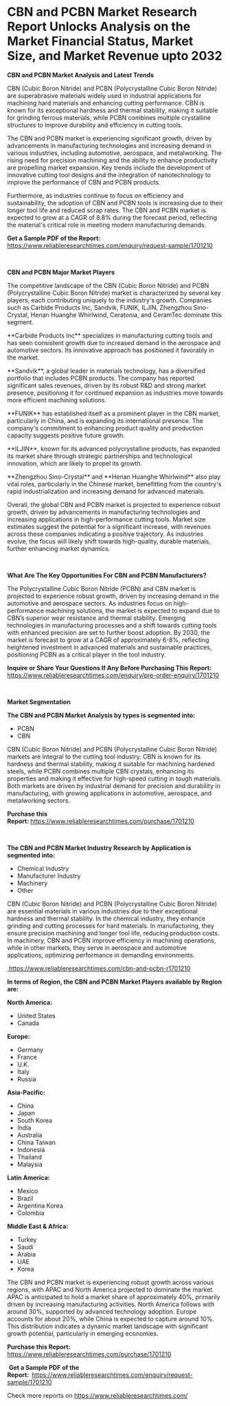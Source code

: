 <p><h1>CBN and PCBN Market Research Report Unlocks Analysis on the Market Financial Status, Market Size, and Market Revenue upto 2032</h1></p><p><strong>CBN and PCBN Market Analysis and Latest Trends</strong></p>
<p><p>CBN (Cubic Boron Nitride) and PCBN (Polycrystalline Cubic Boron Nitride) are superabrasive materials widely used in industrial applications for machining hard materials and enhancing cutting performance. CBN is known for its exceptional hardness and thermal stability, making it suitable for grinding ferrous materials, while PCBN combines multiple crystalline structures to improve durability and efficiency in cutting tools. </p><p>The CBN and PCBN market is experiencing significant growth, driven by advancements in manufacturing technologies and increasing demand in various industries, including automotive, aerospace, and metalworking. The rising need for precision machining and the ability to enhance productivity are propelling market expansion. Key trends include the development of innovative cutting tool designs and the integration of nanotechnology to improve the performance of CBN and PCBN products. </p><p>Furthermore, as industries continue to focus on efficiency and sustainability, the adoption of CBN and PCBN tools is increasing due to their longer tool life and reduced scrap rates. The CBN and PCBN market is expected to grow at a CAGR of 8.8% during the forecast period, reflecting the material's critical role in meeting modern manufacturing demands.</p></p>
<p><strong>Get a Sample PDF of the Report:&nbsp;</strong> <a href="https://www.reliableresearchtimes.com/enquiry/request-sample/1701210?utm_campaign=2891&utm_medium=2&utm_source=Github&utm_content=ia&utm_term=27032025&utm_id=cbn-and-pcbn">https://www.reliableresearchtimes.com/enquiry/request-sample/1701210</a></p>
<p>&nbsp;</p>
<p><strong>CBN and PCBN Major Market Players</strong></p>
<p><p>The competitive landscape of the CBN (Cubic Boron Nitride) and PCBN (Polycrystalline Cubic Boron Nitride) market is characterized by several key players, each contributing uniquely to the industry's growth. Companies such as Carbide Products Inc, Sandvik, FUNIK, ILJIN, Zhengzhou Sino-Crystal, Henan Huanghe Whirlwind, Ceratonia, and CeramTec dominate this segment.</p><p>**Carbide Products Inc** specializes in manufacturing cutting tools and has seen consistent growth due to increased demand in the aerospace and automotive sectors. Its innovative approach has positioned it favorably in the market.</p><p>**Sandvik**, a global leader in materials technology, has a diversified portfolio that includes PCBN products. The company has reported significant sales revenues, driven by its robust R&D and strong market presence, positioning it for continued expansion as industries move towards more efficient machining solutions.</p><p>**FUNIK** has established itself as a prominent player in the CBN market, particularly in China, and is expanding its international presence. The company's commitment to enhancing product quality and production capacity suggests positive future growth.</p><p>**ILJIN**, known for its advanced polycrystalline products, has expanded its market share through strategic partnerships and technological innovation, which are likely to propel its growth.</p><p>**Zhengzhou Sino-Crystal** and **Henan Huanghe Whirlwind** also play vital roles, particularly in the Chinese market, benefitting from the country's rapid industrialization and increasing demand for advanced materials.</p><p>Overall, the global CBN and PCBN market is projected to experience robust growth, driven by advancements in manufacturing technologies and increasing applications in high-performance cutting tools. Market size estimates suggest the potential for a significant increase, with revenues across these companies indicating a positive trajectory. As industries evolve, the focus will likely shift towards high-quality, durable materials, further enhancing market dynamics.</p></p>
<p>&nbsp;</p>
<p><strong>What Are The Key Opportunities For CBN and PCBN Manufacturers?</strong></p>
<p><p>The Polycrystalline Cubic Boron Nitride (PCBN) and CBN market is projected to experience robust growth, driven by increasing demand in the automotive and aerospace sectors. As industries focus on high-performance machining solutions, the market is expected to expand due to CBN’s superior wear resistance and thermal stability. Emerging technologies in manufacturing processes and a shift towards cutting tools with enhanced precision are set to further boost adoption. By 2030, the market is forecast to grow at a CAGR of approximately 6-8%, reflecting heightened investment in advanced materials and sustainable practices, positioning PCBN as a critical player in the tool industry.</p></p>
<p><strong>Inquire or Share Your Questions If Any Before Purchasing This Report:</strong> <a href="https://www.reliableresearchtimes.com/enquiry/pre-order-enquiry/1701210?utm_campaign=2891&utm_medium=2&utm_source=Github&utm_content=ia&utm_term=27032025&utm_id=cbn-and-pcbn">https://www.reliableresearchtimes.com/enquiry/pre-order-enquiry/1701210</a></p>
<p>&nbsp;</p>
<p><strong>Market Segmentation</strong></p>
<p><strong>The CBN and PCBN Market Analysis by types is segmented into:</strong></p>
<p><ul><li>PCBN</li><li>CBN</li></ul></p>
<p><p>CBN (Cubic Boron Nitride) and PCBN (Polycrystalline Cubic Boron Nitride) markets are integral to the cutting tool industry. CBN is known for its hardness and thermal stability, making it suitable for machining hardened steels, while PCBN combines multiple CBN crystals, enhancing its properties and making it effective for high-speed cutting in tough materials. Both markets are driven by industrial demand for precision and durability in manufacturing, with growing applications in automotive, aerospace, and metalworking sectors.</p></p>
<p><strong>Purchase this Report:&nbsp;</strong><a href="https://www.reliableresearchtimes.com/purchase/1701210?utm_campaign=2891&utm_medium=2&utm_source=Github&utm_content=ia&utm_term=27032025&utm_id=cbn-and-pcbn">https://www.reliableresearchtimes.com/purchase/1701210</a></p>
<p>&nbsp;</p>
<p><strong>The CBN and PCBN Market Industry Research by Application is segmented into:</strong></p>
<p><ul><li>Chemical Industry</li><li>Manufacturer Industry</li><li>Machinery</li><li>Other</li></ul></p>
<p><p>CBN (Cubic Boron Nitride) and PCBN (Polycrystalline Cubic Boron Nitride) are essential materials in various industries due to their exceptional hardness and thermal stability. In the chemical industry, they enhance grinding and cutting processes for hard materials. In manufacturing, they ensure precision machining and longer tool life, reducing production costs. In machinery, CBN and PCBN improve efficiency in machining operations, while in other markets, they serve in aerospace and automotive applications, optimizing performance in demanding environments.</p></p>
<p><a href="https://www.reliableresearchtimes.com/cbn-and-pcbn-r1701210?utm_campaign=2891&utm_medium=2&utm_source=Github&utm_content=ia&utm_term=27032025&utm_id=cbn-and-pcbn">&nbsp;https://www.reliableresearchtimes.com/cbn-and-pcbn-r1701210</a></p>
<p><strong>In terms of Region, the CBN and PCBN Market Players available by Region are:</strong></p>
<p>
    <p> <strong> North America: </strong>
        <ul>
            <li>United States</li>
            <li>Canada</li>
        </ul>
        </p> 
    <p> <strong> Europe: </strong>
        <ul>
            <li>Germany</li>
            <li>France</li>
            <li>U.K.</li>
            <li>Italy</li>
            <li>Russia</li>
        </ul>
        </p> 
    <p> <strong> Asia-Pacific: </strong>
        <ul>
            <li>China</li>
            <li>Japan</li>
            <li>South Korea</li>
            <li>India</li>
            <li>Australia</li>
            <li>China Taiwan</li>
            <li>Indonesia</li>
            <li>Thailand</li>
            <li>Malaysia</li>
        </ul>
        </p> 
    <p> <strong> Latin America: </strong>
        <ul>
            <li>Mexico</li>
            <li>Brazil</li>
            <li>Argentina Korea</li>
            <li>Colombia</li>
        </ul>
        </p> 
    <p> <strong> Middle East & Africa: </strong>
        <ul>
            <li>Turkey</li>
            <li>Saudi</li>
            <li>Arabia</li>
            <li>UAE</li>
            <li>Korea</li>
        </ul>
    </p>
    </p>
<p><p>The CBN and PCBN market is experiencing robust growth across various regions, with APAC and North America projected to dominate the market. APAC is anticipated to hold a market share of approximately 40%, primarily driven by increasing manufacturing activities. North America follows with around 30%, supported by advanced technology adoption. Europe accounts for about 20%, while China is expected to capture around 10%. This distribution indicates a dynamic market landscape with significant growth potential, particularly in emerging economies.</p></p>
<p><strong>Purchase this Report: </strong><a href="https://www.reliableresearchtimes.com/purchase/1701210?utm_campaign=2891&utm_medium=2&utm_source=Github&utm_content=ia&utm_term=27032025&utm_id=cbn-and-pcbn">https://www.reliableresearchtimes.com/purchase/1701210</a></p>
<p>&nbsp;<strong>Get a Sample PDF of the Report:&nbsp;&nbsp;</strong><a href="https://www.reliableresearchtimes.com/enquiry/request-sample/1701210?utm_campaign=2891&utm_medium=2&utm_source=Github&utm_content=ia&utm_term=27032025&utm_id=cbn-and-pcbn">https://www.reliableresearchtimes.com/enquiry/request-sample/1701210</a></p>
<p><strong></strong></p>
<p>Check more reports on <a href="https://www.reliableresearchtimes.com/?utm_campaign=2891&utm_medium=2&utm_source=Github&utm_content=ia&utm_term=27032025&utm_id=cbn-and-pcbn">https://www.reliableresearchtimes.com/</a></p>